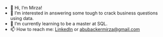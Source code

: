 - 👋 Hi, I’m Mirza!
- 👀 I’m interested in answering some tough to crack business questions using data. 
- 🌱 I’m currently learning to be a master at SQL. 
- 📫 How to reach me: [LinkedIn](https://www.linkedin.com/in/mirza-abubacker/) or abubackermirza@gmail.com

<!---
ThisIsMirk/ThisIsMirk is a ✨ special ✨ repository because its `README.md` (this file) appears on your GitHub profile.
You can click the Preview link to take a look at your changes.
--->
